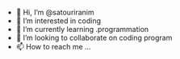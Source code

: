 - 👋 Hi, I’m @satouriranim
- 👀 I’m interested in coding  
- 🌱 I’m currently learning .programmation
- 💞️ I’m looking to collaborate on coding program
- 📫 How to reach me ...

<!---
satouriranim/satouriranim is a ✨ special ✨ repository because its `README.md` (this file) appears on your GitHub profile.
You can click the Preview link to take a look at your changes.
--->
